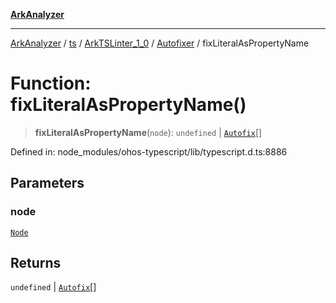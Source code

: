 [**ArkAnalyzer**](../../../../../../../../README.md)

***

[ArkAnalyzer](../../../../../../../../globals.md) / [ts](../../../../../README.md) / [ArkTSLinter\_1\_0](../../../README.md) / [Autofixer](../README.md) / fixLiteralAsPropertyName

# Function: fixLiteralAsPropertyName()

> **fixLiteralAsPropertyName**(`node`): `undefined` \| [`Autofix`](../interfaces/Autofix.md)[]

Defined in: node\_modules/ohos-typescript/lib/typescript.d.ts:8886

## Parameters

### node

[`Node`](../../../../../interfaces/Node.md)

## Returns

`undefined` \| [`Autofix`](../interfaces/Autofix.md)[]
